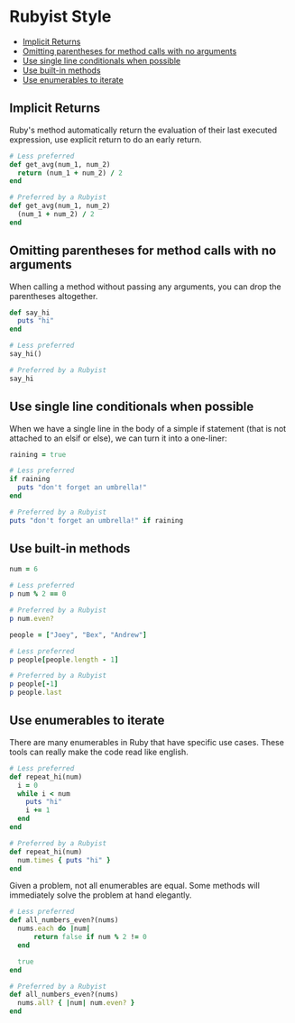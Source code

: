 # Rubyist Style

- [Implicit Returns](#implicit-returns)
- [Omitting parentheses for method calls with no arguments](#omitting-parentheses-for-method-calls-with-no-arguments)
- [Use single line conditionals when possible](#use-single-line-conditionals-when-possible)
- [Use built-in methods](#use-built-in-methods)
- [Use enumerables to iterate](#use-enumerables-to-iterate)

## Implicit Returns

Ruby's method automatically return the evaluation of their last executed expression, use explicit return to do an early return.

```rb
# Less preferred
def get_avg(num_1, num_2)
  return (num_1 + num_2) / 2
end

# Preferred by a Rubyist
def get_avg(num_1, num_2)
  (num_1 + num_2) / 2
end
```

## Omitting parentheses for method calls with no arguments

When calling a method without passing any arguments, you can drop the parentheses altogether.

```rb
def say_hi
  puts "hi"
end

# Less preferred 
say_hi()

# Preferred by a Rubyist
say_hi
```

## Use single line conditionals when possible

When we have a single line in the body of a simple if statement (that is not attached to an elsif or else), we can turn it into a one-liner:

```rb
raining = true

# Less preferred
if raining
  puts "don't forget an umbrella!"
end

# Preferred by a Rubyist
puts "don't forget an umbrella!" if raining
```

## Use built-in methods

```rb
num = 6

# Less preferred
p num % 2 == 0

# Preferred by a Rubyist
p num.even?
```

```rb
people = ["Joey", "Bex", "Andrew"]

# Less preferred
p people[people.length - 1]

# Preferred by a Rubyist
p people[-1]
p people.last
```

## Use enumerables to iterate

There are many enumerables in Ruby that have specific use cases. These tools can really make the code read like english.

```rb
# Less preferred
def repeat_hi(num)
  i = 0
  while i < num
    puts "hi"
    i += 1
  end
end

# Preferred by a Rubyist
def repeat_hi(num)
  num.times { puts "hi" }
end
```

Given a problem, not all enumerables are equal. Some methods will immediately solve the problem at hand elegantly.

```rb
# Less preferred
def all_numbers_even?(nums)
  nums.each do |num|
      return false if num % 2 != 0
  end

  true
end

# Preferred by a Rubyist
def all_numbers_even?(nums)
  nums.all? { |num| num.even? }
end
```
